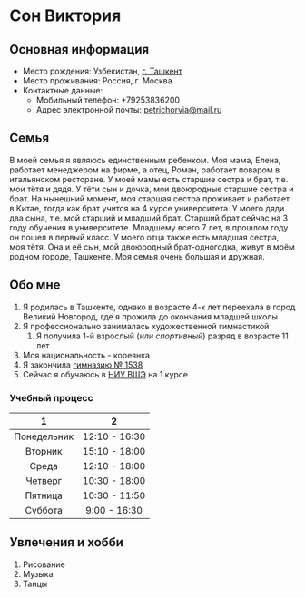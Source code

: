# Сон Виктория

## Основная информация
+ Место рождения: Узбекистан, [г. Ташкент](https://ru.wikipedia.org/wiki/Ташкент)
+ Место проживания: Россия, г. Москва 
+ Контактные данные:
    + Мобильный телефон: +79253836200
    + Адрес электронной почты: petrichorvia@mail.ru 
    
## Семья
В моей семья я являюсь единственным ребенком. Моя мама, Елена, работает менеджером на фирме, а отец, Роман, работает поваром в итальянском ресторане. У моей мамы есть старшие сестра и брат, т.е. мои тётя и дядя. У тёти сын и дочка, мои двоюродные старшие сестра и брат. На нынешний момент, моя старшая сестра проживает и работает в Китае, тогда как брат учится на 4 курсе университета. У моего дяди два сына, т.е. мой старший и младший брат. Старший брат сейчас на 3 году обучения в университете. Младшему всего 7 лет, в прошлом году он пошел в первый класс. У моего отца также есть младшая сестра, моя тётя. Она и её сын, мой двоюродный брат-одногодка, живут в моём родном городе, Ташкенте. Моя семья очень большая и дружная. 

## Обо мне
1. Я родилась в Ташкенте, однако в возрасте 4-х лет переехала в город Великий Новгород, где я прожила до окончания младшей школы
2. Я профессионально занималась художественной гимнастикой
    1. Я получила 1-й взрослый (*или спортивный*) разряд в возрасте 11 лет
3. Моя национальность - кореянка
4. Я закончила [гимназию № 1538](http://gym1538sz.mskobr.ru)
5. Сейчас я обучаюсь в [НИУ ВШЭ](https://www.hse.ru) на 1 курсе

### Учебный процесс 
1|2
:---:|:---:
Понедельник | 12:10 - 16:30
Вторник | 15:10 - 18:00
Среда | 12:10 - 18:00
Четверг | 10:30 - 18:00
Пятница | 10:30 - 11:50
Суббота | 9:00 - 16:30

## Увлечения и хобби
1. Рисование
2. Музыка
3. Танцы
